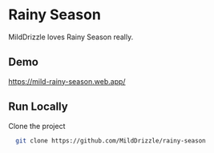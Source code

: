 # Rainy Season

MildDrizzle loves Rainy Season really.


## Demo

https://mild-rainy-season.web.app/

## Run Locally

Clone the project

```bash
  git clone https://github.com/MildDrizzle/rainy-season
```
